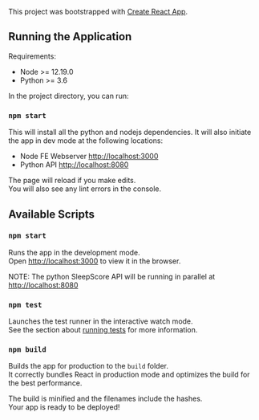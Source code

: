 This project was bootstrapped with [Create React App](https://github.com/facebook/create-react-app).

## Running the Application
Requirements:
- Node >= 12.19.0
- Python >= 3.6

In the project directory, you can run:
### `npm start`

This will install all the python and nodejs dependencies.
It will also initiate the app in dev mode at the following locations:

- Node FE Webserver [http://localhost:3000](http://localhost:3000)
- Python API [http://localhost:8080](http://localhost:8080)

The page will reload if you make edits.<br />
You will also see any lint errors in the console.

## Available Scripts

### `npm start`

Runs the app in the development mode.<br />
Open [http://localhost:3000](http://localhost:3000) to view it in the browser.

NOTE: The python SleepScore API will be running in parallel at [http://localhost:8080](http://localhost:8080)

### `npm test`

Launches the test runner in the interactive watch mode.<br />
See the section about [running tests](https://facebook.github.io/create-react-app/docs/running-tests) for more information.

### `npm build`

Builds the app for production to the `build` folder.<br />
It correctly bundles React in production mode and optimizes the build for the best performance.

The build is minified and the filenames include the hashes.<br />
Your app is ready to be deployed!
